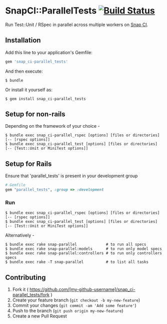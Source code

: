 # SnapCI::ParallelTests [![Build Status](https://snap-ci.com/snap-ci/parallel-tests/branch/master/build_image)](https://snap-ci.com/snap-ci/parallel-tests/branch/master)

Run Test::Unit / RSpec in parallel across multiple workers on [Snap CI](https://snap-ci.com).

## Installation

Add this line to your application's Gemfile:

```ruby
gem 'snap_ci-parallel_tests'
```

And then execute:

    $ bundle

Or install it yourself as:

    $ gem install snap_ci-parallel_tests

## Setup for non-rails

Depending on the framework of your choice -

    $ bundle exec snap_ci-parallel_rspec [options] [files or directories] [-- [rspec options]]
    $ bundle exec snap_ci-parallel_test [options] [files or directories] [-- [Test::Unit or MiniTest options]]


## Setup for Rails

Ensure that 'parallel_tests' is present in your development group

```ruby
# Gemfile
gem "parallel_tests", :group => :development
```

### Run

    $ bundle exec snap_ci-parallel_rspec [options] [files or directories] [-- [rspec options]]
    $ bundle exec snap_ci-parallel_test [options] [files or directories] [-- [Test::Unit or MiniTest options]]

Alternatively -

```shell
$ bundle exec rake snap-parallel             # to run all specs
$ bundle exec rake snap-parallel:models      # to run only model specs
$ bundle exec rake snap-parallel:controllers # to run only controllers specs
$ bundle exec rake -T snap-parallel          # to list all tasks
```



## Contributing

1. Fork it ( https://github.com/[my-github-username]/snap_ci-parallel_tests/fork )
2. Create your feature branch (`git checkout -b my-new-feature`)
3. Commit your changes (`git commit -am 'Add some feature'`)
4. Push to the branch (`git push origin my-new-feature`)
5. Create a new Pull Request
